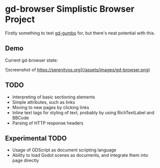 # gd-browser Simplistic Browser Project
Firstly something to test [gd-gumbo](https://github.com/quantumedbox/gd-gumbo) for, but there's neat potential with this.

## Demo
Current gd-browser state:

![screenshot of https://serenityos.org](/assets/images/gd-browser.png)

## TODO
- Interpreting of basic sectioning elements
- Simple attributes, such as links
- Moving to new pages by clicking links
- Inline text tags for styling of text, probably by using RichTextLabel and BBCode
- Parsing of HTTP response headers

## Experimental TODO
- Usage of GDScript as document scripting language
- Ability to load Godot scenes as documents, and integrate them into page directly
